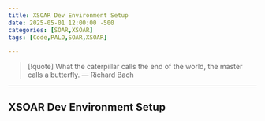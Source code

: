 ```yaml
---
title: XSOAR Dev Environment Setup
date: 2025-05-01 12:00:00 -500
categories: [SOAR,XSOAR]
tags: [Code,PALO,SOAR,XSOAR]

---
```


> [!quote] What the caterpillar calls the end of the world, the master calls a butterfly.
> — Richard Bach

---

## XSOAR Dev Environment Setup



